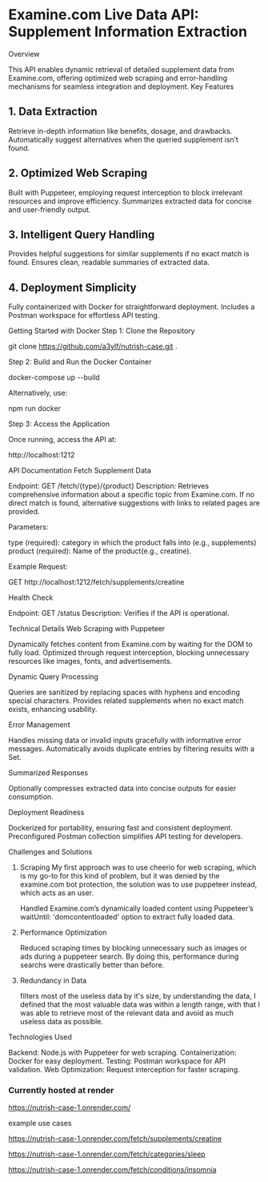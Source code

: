 # Examine.com Live Data API: Supplement Information Extraction
Overview

This API enables dynamic retrieval of detailed supplement data from Examine.com, offering optimized web scraping and error-handling mechanisms for seamless integration and deployment.
Key Features

## 1. Data Extraction

Retrieve in-depth information like benefits, dosage, and drawbacks.
Automatically suggest alternatives when the queried supplement isn’t found.

## 2. Optimized Web Scraping

Built with Puppeteer, employing request interception to block irrelevant resources and improve efficiency.
Summarizes extracted data for concise and user-friendly output.

## 3. Intelligent Query Handling

Provides helpful suggestions for similar supplements if no exact match is found.
Ensures clean, readable summaries of extracted data.

## 4. Deployment Simplicity

Fully containerized with Docker for straightforward deployment.
Includes a Postman workspace for effortless API testing.

Getting Started with Docker
Step 1: Clone the Repository

git clone https://github.com/a3ylf/nutrish-case.git .

Step 2: Build and Run the Docker Container

docker-compose up --build

Alternatively, use:

npm run docker

Step 3: Access the Application

Once running, access the API at:

http://localhost:1212

API Documentation
Fetch Supplement Data

Endpoint: GET /fetch/{type}/{product}
Description: Retrieves comprehensive information about a specific topic from Examine.com. If no direct match is found, alternative suggestions with links to related pages are provided.

Parameters:

type (required): category in which the product falls into (e.g., supplements)
product (required): Name of the product(e.g., creatine).

Example Request:

GET http://localhost:1212/fetch/supplements/creatine

Health Check

Endpoint: GET /status
Description: Verifies if the API is operational.

Technical Details
Web Scraping with Puppeteer

Dynamically fetches content from Examine.com by waiting for the DOM to fully load.
Optimized through request interception, blocking unnecessary resources like images, fonts, and advertisements.

Dynamic Query Processing

Queries are sanitized by replacing spaces with hyphens and encoding special characters.
Provides related supplements when no exact match exists, enhancing usability.

Error Management

Handles missing data or invalid inputs gracefully with informative error messages.
Automatically avoids duplicate entries by filtering results with a Set.

Summarized Responses

 Optionally compresses extracted data into concise outputs for easier consumption.

Deployment Readiness

Dockerized for portability, ensuring fast and consistent deployment.
Preconfigured Postman collection simplifies API testing for developers.

Challenges and Solutions
1. Scraping
   My first approach was to use cheerio for web scraping, which is my go-to for this kind of problem, but it was denied by the examine.com bot protection, the solution was to use puppeteer instead, which acts as an user.

    Handled Examine.com’s dynamically loaded content using Puppeteer’s waitUntil: 'domcontentloaded' option to extract fully loaded data.

3. Performance Optimization

    Reduced scraping times by blocking unnecessary such as images or ads during a puppeteer search. By doing this, performance during searchs were drastically better than before.

4. Redundancy in Data

   filters most of the useless data by it's size, by understanding the data, I defined that the most valuable data was within a length range,
    with that I was able to retrieve most of the relevant data and avoid as much useless data as possible.


Technologies Used

Backend: Node.js with Puppeteer for web scraping.
Containerization: Docker for easy deployment.
Testing: Postman workspace for API validation.
Web Optimization: Request interception for faster scraping.

### Currently hosted at render

https://nutrish-case-1.onrender.com/

example use cases

https://nutrish-case-1.onrender.com/fetch/supplements/creatine

https://nutrish-case-1.onrender.com/fetch/categories/sleep

https://nutrish-case-1.onrender.com/fetch/conditions/insomnia
